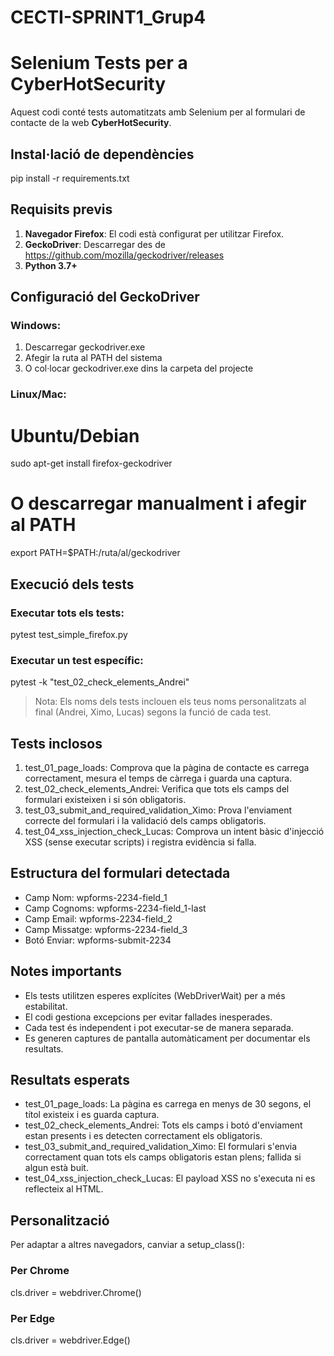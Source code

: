 # CECTI-SPRINT1_Grup4

# Selenium Tests per a CyberHotSecurity

Aquest codi conté tests automatitzats amb Selenium per al formulari de contacte de la web **CyberHotSecurity**.

## Instal·lació de dependències

pip install -r requirements.txt

## Requisits previs

1. **Navegador Firefox**: El codi està configurat per utilitzar Firefox.
2. **GeckoDriver**: Descarregar des de https://github.com/mozilla/geckodriver/releases
3. **Python 3.7+**

## Configuració del GeckoDriver

### Windows:
1. Descarregar geckodriver.exe
2. Afegir la ruta al PATH del sistema
3. O col·locar geckodriver.exe dins la carpeta del projecte

### Linux/Mac:

# Ubuntu/Debian
sudo apt-get install firefox-geckodriver

# O descarregar manualment i afegir al PATH
export PATH=$PATH:/ruta/al/geckodriver

## Execució dels tests

### Executar tots els tests:
pytest test_simple_firefox.py

### Executar un test específic:
pytest -k "test_02_check_elements_Andrei"

> Nota: Els noms dels tests inclouen els teus noms personalitzats al final (Andrei, Ximo, Lucas) segons la funció de cada test.

## Tests inclosos

1. test_01_page_loads: Comprova que la pàgina de contacte es carrega correctament, mesura el temps de càrrega i guarda una captura.
2. test_02_check_elements_Andrei: Verifica que tots els camps del formulari existeixen i si són obligatoris.
3. test_03_submit_and_required_validation_Ximo: Prova l'enviament correcte del formulari i la validació dels camps obligatoris.
4. test_04_xss_injection_check_Lucas: Comprova un intent bàsic d'injecció XSS (sense executar scripts) i registra evidència si falla.

## Estructura del formulari detectada

- Camp Nom: wpforms-2234-field_1
- Camp Cognoms: wpforms-2234-field_1-last
- Camp Email: wpforms-2234-field_2
- Camp Missatge: wpforms-2234-field_3
- Botó Enviar: wpforms-submit-2234

## Notes importants

- Els tests utilitzen esperes explícites (WebDriverWait) per a més estabilitat.
- El codi gestiona excepcions per evitar fallades inesperades.
- Cada test és independent i pot executar-se de manera separada.
- Es generen captures de pantalla automàticament per documentar els resultats.

## Resultats esperats

- test_01_page_loads: La pàgina es carrega en menys de 30 segons, el títol existeix i es guarda captura.
- test_02_check_elements_Andrei: Tots els camps i botó d'enviament estan presents i es detecten correctament els obligatoris.
- test_03_submit_and_required_validation_Ximo: El formulari s'envia correctament quan tots els camps obligatoris estan plens; fallida si algun està buit.
- test_04_xss_injection_check_Lucas: El payload XSS no s'executa ni es reflecteix al HTML.

## Personalització

Per adaptar a altres navegadors, canviar a setup_class():

### Per Chrome
cls.driver = webdriver.Chrome()

### Per Edge
cls.driver = webdriver.Edge()


